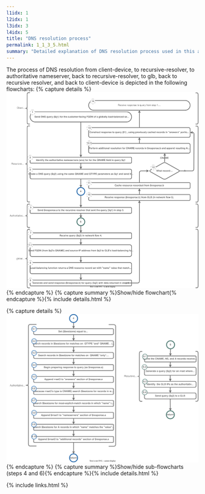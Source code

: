 ```yaml
---
l1idx: 1
l2idx: 1
l3idx: 3
l4idx: 5
title: "DNS resolution process"
permalink: 1_1_3_5.html
summary: "Detailed explanation of DNS resolution process used in this architecture."
---
```


The process of DNS resolution from client-device, to recursive-resolver, to authoritative nameserver, back to recursive-resolver, to glb, back to recursive resolver, and back to client-device is depicted in the following flowcharts:
{% capture details %}
![image](./dglb-resolution-flowchart.drawio.svg)
{% endcapture %}
{% capture summary %}Show/hide flowchart{% endcapture %}{% include details.html %}

{% capture details %}
![image](./dglb-resolution-flowchart4.drawio.svg)
{% endcapture %}
{% capture summary %}Show/hide sub-flowcharts (steps 4 and 6){% endcapture %}{% include details.html %}

{% include links.html %}